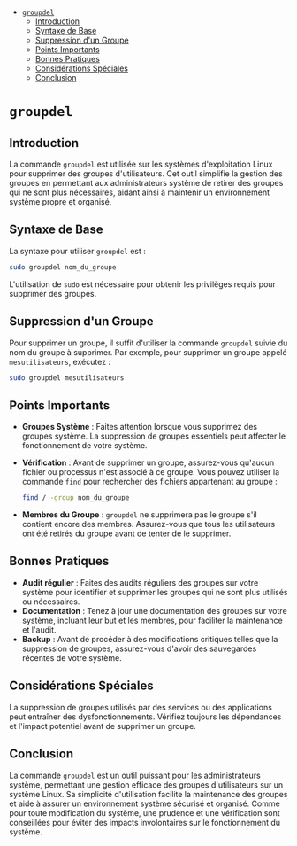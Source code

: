 - [`groupdel`](#groupdel)
  - [Introduction](#introduction)
  - [Syntaxe de Base](#syntaxe-de-base)
  - [Suppression d'un Groupe](#suppression-dun-groupe)
  - [Points Importants](#points-importants)
  - [Bonnes Pratiques](#bonnes-pratiques)
  - [Considérations Spéciales](#considérations-spéciales)
  - [Conclusion](#conclusion)


# `groupdel`

## Introduction

La commande `groupdel` est utilisée sur les systèmes d'exploitation Linux pour supprimer des groupes d'utilisateurs. Cet outil simplifie la gestion des groupes en permettant aux administrateurs système de retirer des groupes qui ne sont plus nécessaires, aidant ainsi à maintenir un environnement système propre et organisé.

## Syntaxe de Base

La syntaxe pour utiliser `groupdel` est :

```bash
sudo groupdel nom_du_groupe
```

L'utilisation de `sudo` est nécessaire pour obtenir les privilèges requis pour supprimer des groupes.

## Suppression d'un Groupe

Pour supprimer un groupe, il suffit d'utiliser la commande `groupdel` suivie du nom du groupe à supprimer. Par exemple, pour supprimer un groupe appelé `mesutilisateurs`, exécutez :

```bash
sudo groupdel mesutilisateurs
```

## Points Importants

- **Groupes Système** : Faites attention lorsque vous supprimez des groupes système. La suppression de groupes essentiels peut affecter le fonctionnement de votre système.
- **Vérification** : Avant de supprimer un groupe, assurez-vous qu'aucun fichier ou processus n'est associé à ce groupe. Vous pouvez utiliser la commande `find` pour rechercher des fichiers appartenant au groupe :

  ```bash
  find / -group nom_du_groupe
  ```

- **Membres du Groupe** : `groupdel` ne supprimera pas le groupe s'il contient encore des membres. Assurez-vous que tous les utilisateurs ont été retirés du groupe avant de tenter de le supprimer.

## Bonnes Pratiques

- **Audit régulier** : Faites des audits réguliers des groupes sur votre système pour identifier et supprimer les groupes qui ne sont plus utilisés ou nécessaires.
- **Documentation** : Tenez à jour une documentation des groupes sur votre système, incluant leur but et les membres, pour faciliter la maintenance et l'audit.
- **Backup** : Avant de procéder à des modifications critiques telles que la suppression de groupes, assurez-vous d'avoir des sauvegardes récentes de votre système.

## Considérations Spéciales

La suppression de groupes utilisés par des services ou des applications peut entraîner des dysfonctionnements. Vérifiez toujours les dépendances et l'impact potentiel avant de supprimer un groupe.

## Conclusion

La commande `groupdel` est un outil puissant pour les administrateurs système, permettant une gestion efficace des groupes d'utilisateurs sur un système Linux. Sa simplicité d'utilisation facilite la maintenance des groupes et aide à assurer un environnement système sécurisé et organisé. Comme pour toute modification du système, une prudence et une vérification sont conseillées pour éviter des impacts involontaires sur le fonctionnement du système.